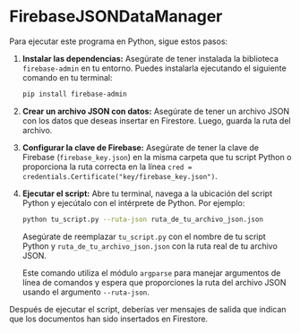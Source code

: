 # FirebaseJSONDataManager

Para ejecutar este programa en Python, sigue estos pasos:

1. **Instalar las dependencias:**
   Asegúrate de tener instalada la biblioteca `firebase-admin` en tu entorno. Puedes instalarla ejecutando el siguiente comando en tu terminal:

   ```bash
   pip install firebase-admin
   ```

2. **Crear un archivo JSON con datos:**
   Asegúrate de tener un archivo JSON con los datos que deseas insertar en Firestore. Luego, guarda la ruta del archivo.

3. **Configurar la clave de Firebase:**
   Asegúrate de tener la clave de Firebase (`firebase_key.json`) en la misma carpeta que tu script Python o proporciona la ruta correcta en la línea `cred = credentials.Certificate("key/firebase_key.json")`.

4. **Ejecutar el script:**
   Abre tu terminal, navega a la ubicación del script Python y ejecútalo con el intérprete de Python. Por ejemplo:

   ```bash
   python tu_script.py --ruta-json ruta_de_tu_archivo_json.json
   ```

   Asegúrate de reemplazar `tu_script.py` con el nombre de tu script Python y `ruta_de_tu_archivo_json.json` con la ruta real de tu archivo JSON.

   Este comando utiliza el módulo `argparse` para manejar argumentos de línea de comandos y espera que proporciones la ruta del archivo JSON usando el argumento `--ruta-json`.

Después de ejecutar el script, deberías ver mensajes de salida que indican que los documentos han sido insertados en Firestore.
